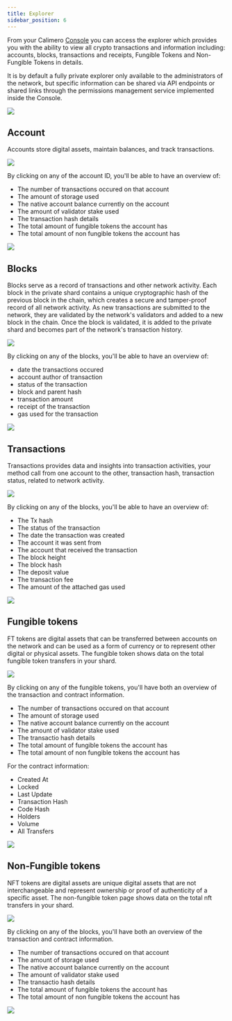 ```yaml
---
title: Explorer
sidebar_position: 6
---
```


From your  Calimero [Console](https://app.calimero.network/explorer/dashboard) you can access the explorer which provides you with the ability to view all crypto transactions and information including: accounts, blocks, transactions and receipts, Fungible Tokens and Non-Fungible Tokens in details. 

It is by default a fully private explorer only available to the administrators of the network, but specific information can be shared via API endpoints or shared links through the permissions management service implemented inside the Console.

![](../../static/img/explorer.png)

## Account

Accounts store digital assets, maintain balances, and track transactions.

![](../../static/img/demo_account.png)

By clicking on any of the account ID, you'll be able to have an overview of:

- The number of transactions occured on that account
- The amount of storage used
- The native account balance currently on the account
- The amount of validator stake used
- The transaction hash details
- The total amount of fungible tokens the account has
-  The total amount of non fungible tokens the account has

![](../../static/img/account_details.png)

## Blocks

Blocks serve as a record of transactions and other network activity. Each block in the private shard contains a unique cryptographic hash of the previous block in the chain, which creates a secure and tamper-proof record of all network activity. As new transactions are submitted to the network, they are validated by the network's validators and added to a new block in the chain. Once the block is validated, it is added to the private shard and becomes part of the network's transaction history.

![](../../static/img/blocks.png)

By clicking on any of the blocks, you'll be able to have an overview of:

- date the transactions occured
- account author of transaction
- status of the transaction
- block and parent hash
- transaction amount
- receipt of the transaction
- gas used for the transaction

![](../../static/img/blocks_overview.png)

## Transactions

Transactions provides data and insights into transaction activities, your method call from one account to the other, transaction hash, transaction status, related to network activity.

![](../../static/img/transaction.png)

By clicking on any of the blocks, you'll be able to have an overview of:

- The Tx hash
- The status of the transaction
- The date the transaction was created
- The account it was sent from
- The account that received the transaction
- The block height
- The block hash
- The deposit value
- The transaction fee
- The amount of the attached gas used

![](../../static/img/transaction_overview.png)


## Fungible tokens

FT tokens are digital assets that can be transferred between accounts on the network and can be used as a form of currency or to represent other digital or physical assets. The fungible token shows data on the total fungible token transfers in your shard. 


![](../../static/img/ft_token.png)

By clicking on any of the fungible tokens, you'll have both an overview of the transaction and contract information.

- The number of transactions occured on that account
- The amount of storage used
- The native account balance currently on the account
- The amount of validator stake used
- The transactio hash details
- The total amount of fungible tokens the account has
- The total amount of non fungible tokens the account has

For the contract information: 
- Created At
- Locked
- Last Update
- Transaction Hash
- Code Hash
- Holders
- Volume
- All Transfers

![](../../static/img/ft_overview.png)



## Non-Fungible tokens

NFT tokens are digital assets are unique digital assets that are not interchangeable and represent ownership or proof of authenticity of a specific asset. The non-fungible token page shows data on the total nft transfers in your shard. 


![](../../static/img/nft.png)

By clicking on any of the blocks, you'll have both an overview of the transaction and contract information.

- The number of transactions occured on that account
- The amount of storage used
- The native account balance currently on the account
- The amount of validator stake used
- The transactio hash details
- The total amount of fungible tokens the account has
- The total amount of non fungible tokens the account has

![](../../static/img/nft_overview.png)
